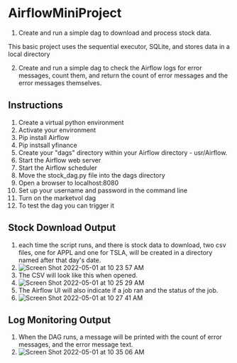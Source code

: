 # AirflowMiniProject
1. Create and run a simple dag to download and process stock data.

This basic project uses the sequential executor, SQLite, and stores data in a local directory

2. Create and run a simple dag to check the Airflow logs for error messages, count them, and return the count of error messages and the error messages themselves.


## Instructions

1. Create a virtual python environment
2. Activate your environment
3. Pip install Airflow
4. Pip instsall yfinance
5. Create your "dags" directory within your Airflow directory - usr/Airflow.
6. Start the Airflow web server
7. Start the Airflow scheduler
8. Move the stock_dag.py file into the dags directory
9. Open a browser to localhost:8080
10. Set up your username and password in the command line
11. Turn on the marketvol dag
12. To test the dag you can trigger it


## Stock Download Output

1. each time the script runs, and there is stock data to download, two csv files, one for APPL and one for TSLA, will be created in a directory named after that day's date.
2. ![Screen Shot 2022-05-01 at 10 23 57 AM](https://user-images.githubusercontent.com/20688436/166157087-36f3a51d-a736-4840-af81-02bb856c5379.png)
3. The CSV will look like this when opened.
4. ![Screen Shot 2022-05-01 at 10 25 29 AM](https://user-images.githubusercontent.com/20688436/166157130-daf2f022-548c-448e-9634-cab1d1bdfca8.png)
5. The Airflow UI will also indicate if a job ran and the status of the job.
6. ![Screen Shot 2022-05-01 at 10 27 41 AM](https://user-images.githubusercontent.com/20688436/166157195-a087c021-2a78-4cac-b275-930148528dca.png)


## Log Monitoring Output
1. When the DAG runs, a message will be printed with the count of error messages, and the error message text.
2. ![Screen Shot 2022-05-01 at 10 35 06 AM](https://user-images.githubusercontent.com/20688436/166159951-0c8fefda-e430-45c1-a17a-0a175b75ac1c.png)



